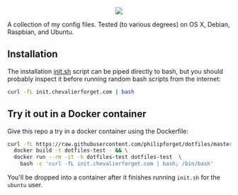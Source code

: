 <div style="text-align:center"><img src ="/static/dotfiles.png" /></div>

A collection of my config files. Tested (to various degrees) on OS X, Debian,
Raspbian, and Ubuntu.

## Installation

The installation [init.sh](./init.sh) script can be piped directly to bash, but
you should probably inspect it before running random bash scripts from the
internet:

```bash
curl -fL init.chevalierforget.com | bash
```


## Try it out in a Docker container

Give this repo a try in a docker container using the Dockerfile:

```bash
curl -fL https://raw.githubusercontent.com/philipforget/dotfiles/master/Dockerfile | \
  docker build -t dotfiles-test - && \
  docker run --rm -it -h dotfiles-test dotfiles-test  \
    bash -c 'curl -fL init.chevalierforget.com | bash; /bin/bash'
```

You'll be dropped into a container after it finishes running `init.sh` for the `ubuntu` user.
